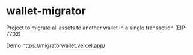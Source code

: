 # wallet-migrator
Project to migrate all assets to another wallet in a single transaction (EIP-7702)

Demo
https://migratorwallet.vercel.app/